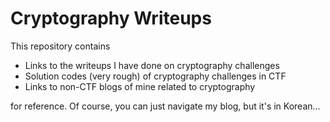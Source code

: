 # Cryptography Writeups

This repository contains

- Links to the writeups I have done on cryptography challenges
- Solution codes (very rough) of cryptography challenges in CTF 
- Links to non-CTF blogs of mine related to cryptography

for reference. Of course, you can just navigate my blog, but it's in Korean...
